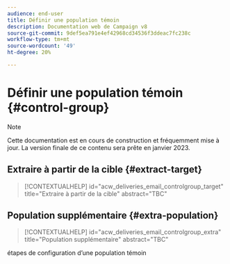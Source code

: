 ```yaml
---
audience: end-user
title: Définir une population témoin
description: Documentation web de Campaign v8
source-git-commit: 9def5ea791e4ef42968cd34536f3ddeac7fc238c
workflow-type: tm+mt
source-wordcount: '49'
ht-degree: 20%

---
```


# Définir une population témoin {#control-group}

>[!NOTE]
>
>Cette documentation est en cours de construction et fréquemment mise à jour. La version finale de ce contenu sera prête en janvier 2023.

## Extraire à partir de la cible {#extract-target}

>[!CONTEXTUALHELP]
>id="acw_deliveries_email_controlgroup_target"
>title="Extraire à partir de la cible"
>abstract="TBC"

## Population supplémentaire {#extra-population}

>[!CONTEXTUALHELP]
>id="acw_deliveries_email_controlgroup_extra"
>title="Population supplémentaire"
>abstract="TBC"

étapes de configuration d’une population témoin

